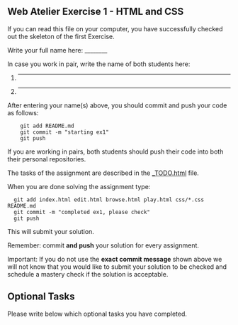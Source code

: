 ## Web Atelier Exercise 1 - HTML and CSS

If you can read this file on your computer, you have successfully checked out the skeleton of the first Exercise.

Write your full name here: ________

In case you work in pair, write the name of both students here:

1. ________
2. ________

After entering your name(s) above, you should commit and push your code as follows:

```
	git add README.md
	git commit -m "starting ex1"
	git push
```

If you are working in pairs, both students should push their code into both their personal repositories.

The tasks of the assignment are described in the [_TODO.html](_TODO.html) file.

When you are done solving the assignment type:

  ```
	git add index.html edit.html browse.html play.html css/*.css README.md
	git commit -m "completed ex1, please check"
	git push
  ```

This will submit your solution.

Remember: commit __and push__ your solution for every assignment.

Important: If you do not use the __exact commit message__ shown above we will not know that you would like to submit your solution to be checked and schedule a mastery check if the solution is acceptable.

## Optional Tasks

Please write below which optional tasks you have completed.

